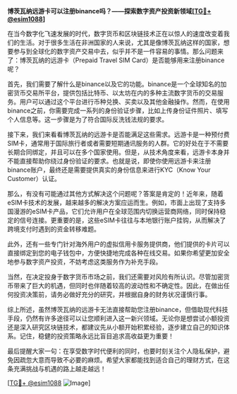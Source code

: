 **博茨瓦纳远游卡可以注册binance吗？——探索数字资产投资新领域[[TG💪+ @esim1088](https://t.me/s/esim1088)]**

在当今数字化飞速发展的时代，数字货币和区块链技术正在以惊人的速度改变着我们的生活。对于很多生活在非洲国家的人来说，尤其是像博茨瓦纳这样的国家，想要参与到全球化的数字资产交易中去，似乎并不是一件容易的事情。那么问题来了：博茨瓦纳的远游卡（Prepaid Travel SIM Card）是否能够用来注册binance呢？

首先，我们需要了解什么是binance以及它的功能。binance是一个全球知名的加密货币交易所平台，提供包括比特币、以太坊在内的多种主流数字货币的交易服务。用户可以通过这个平台进行币种兑换、买卖以及其他金融操作。然而，在使用binance之前，你需要完成一系列的身份验证步骤，比如上传身份证件照片、填写个人信息等。这一步骤是为了符合国际反洗钱法规的要求。

接下来，我们来看看博茨瓦纳的远游卡是否能满足这些需求。远游卡是一种预付费SIM卡，通常用于国际旅行者或者需要短期通讯服务的人群。它的好处在于不需要长期合同绑定，并且可以在多个国家使用。但是，从技术角度来看，远游卡本身并不能直接帮助你绕过身份验证的要求。也就是说，即使你使用远游卡来注册binance账户，最终还是需要提供真实的身份信息来进行KYC（Know Your Customer）认证。

那么，有没有可能通过其他方式解决这个问题呢？答案是肯定的！近年来，随着eSIM卡技术的发展，越来越多的解决方案应运而生。例如，市面上出现了支持多国漫游的eSIM卡产品，它们允许用户在全球范围内切换运营商网络，同时保持稳定的信号连接。更重要的是，这些eSIM卡往往与本地银行账户挂钩，从而解决了跨境支付时遇到的资金转移难题。

此外，还有一些专门针对海外用户的虚拟信用卡服务提供商，他们提供的卡片可以直接绑定到您的电子钱包中，方便快捷地完成各种在线交易。如果你希望更加安全地参与数字资产投资，不妨考虑这类服务作为补充手段。

当然，在决定投身于数字货币市场之前，我们还需要对风险有所认识。尽管加密货币带来了巨大的机遇，但同时也伴随着较高的波动性和不确定性。因此，在做出任何投资决策前，请务必做好充分的研究，并根据自身的财务状况谨慎行事。

综上所述，虽然博茨瓦纳的远游卡无法直接帮助您注册binance，但借助现代科技手段，仍然有许多途径可以让您顺利进入这一新兴领域。无论你是想尝试小额投资还是深入研究区块链技术，都建议先从小额开始积累经验，逐步建立自己的知识体系。记住，稳健的投资策略永远比盲目追求高收益更为重要！

最后提醒大家一句：在享受数字时代便利的同时，也要时刻关注个人隐私保护，避免因疏忽大意而导致不必要的麻烦。希望大家都能找到适合自己的理财方式，在这条充满挑战与机遇的路上越走越远！

[[TG💪+ @esim1088](https://t.me/s/esim1088) ![Image](https://i.postimg.cc/4NQfJmqS/Snipaste-2025-05-13-00-14-12.png)]